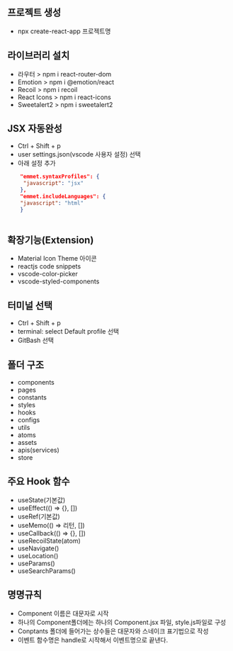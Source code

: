 ## 프로젝트 생성
- npx create-react-app 프로젝트명

## 라이브러리 설치
- 라우터 > npm i react-router-dom
- Emotion > npm i @emotion/react
- Recoil > npm i recoil
- React Icons > npm i react-icons
- Sweetalert2 > npm i sweetalert2

## JSX 자동완성
- Ctrl + Shift + p
- user settings.json(vscode 사용자 설정) 선택
- 아래 설정 추가
```json
    "emmet.syntaxProfiles": {
     "javascript": "jsx" 
    },
    "emmet.includeLanguages": {
    "javascript": "html"
    }
    
```

## 확장기능(Extension)
- Material Icon Theme 아이콘
- reactjs code snippets
- vscode-color-picker
- vscode-styled-components

## 터미널 선택
- Ctrl + Shift + p
- terminal: select Default profile 선택
- GitBash 선택

## 폴더 구조
- components
- pages
- constants
- styles
- hooks
- configs
- utils
- atoms
- assets
- apis(services)
- store

## 주요 Hook 함수
- useState(기본값)
- useEffect(() => {}, [])
- useRef(기본값)
- useMemo(() => 리턴, [])
- useCallback(() => {}, [])
- useRecoilState(atom)
- useNavigate()
- useLocation()
- useParams()
- useSearchParams()

## 명명규칙
- Component 이름은 대문자로 시작
- 하나의 Component폴더에는 하나의
Component.jsx 파일, style.js파일로 구성
- Conptants 폴더에 들어가는 상수들은
대문자와 스네이크 표기법으로 작성
- 이벤트 함수명은 handle로 시작해서
이벤트명으로 끝낸다.